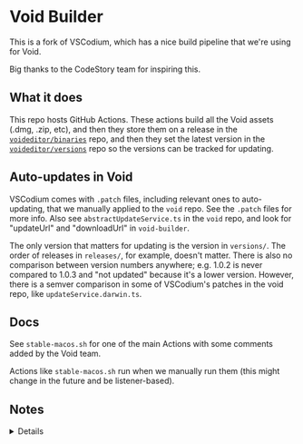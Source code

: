 # Void Builder

This is a fork of VSCodium, which has a nice build pipeline that we're using for Void.

Big thanks to the CodeStory team for inspiring this.

## What it does

This repo hosts GitHub Actions. These actions build all the Void assets (.dmg, .zip, etc), and then they store them on a release in the [`voideditor/binaries`](https://github.com/voideditor/binaries/releases) repo, and then they set the latest version in the [`voideditor/versions`](https://github.com/voideditor/versions) repo so the versions can be tracked for updating.

## Auto-updates in Void

VSCodium comes with `.patch` files, including relevant ones to auto-updating, that we manually applied to the `void` repo. See the `.patch` files for more info.
Also see `abstractUpdateService.ts` in the `void` repo, and look for "updateUrl" and "downloadUrl" in `void-builder`.

The only version that matters for updating is the version in `versions/`. The order of releases in `releases/`, for example, doesn't matter. There is also no comparison between version numbers anywhere; e.g. 1.0.2 is never compared to 1.0.3 and "not updated" because it's a lower version. However, there is a semver comparison in some of VSCodium's patches in the void repo, like `updateService.darwin.ts`.

## Docs

See `stable-macos.sh` for one of the main Actions with some comments added by the Void team.

Actions like `stable-macos.sh` run when we manually run them (this might change in the future and be listener-based).


## Notes

<details>

### We manually applied the following VSCodium patches/ to the void/ repo to make sure they are applied, because we were getting patch-apply errors sometimes:

- version0
- version1
- ext-from-gh
- update-electron
- merge-user-product
- osx/
- everything else in the top level patches/ folder except exceptions below


### We didn't manually apply these patches:

Folders:
- windows/ (doesn't seem relevant)
- linux/ (we didn't apply it, but the auto patch works)
- insider/
- helper/settings (this doesn't seem like something VSCodium should be modifying)


Top level:
- brand
- feat-announcements
- fix-eol-banner
- terminal-suggest


</details>


